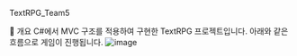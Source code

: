 TextRPG_Team5

🌟 개요
C#에서 MVC 구조를 적용하여 구현한 TextRPG 프로젝트입니다.
아래와 같은 흐름으로 게임이 진행됩니다. 
![image](https://github.com/user-attachments/assets/42816e86-3c4c-4aae-9ebd-eac2d66f4892)


